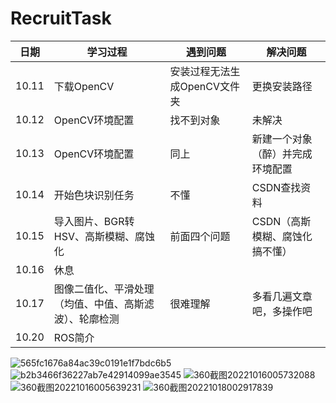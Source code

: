 # RecruitTask
|      日期        |       学习过程       |    遇到问题        |      解决问题    |
|------------------|---------------------|-------------------|------------------|
|     10.11        |     下载OpenCV      |  安装过程无法生成OpenCV文件夹|  更换安装路径|
|     10.12       |     OpenCV环境配置   |     找不到对象     |    未解决        |
|     10.13        |    OpenCV环境配置   |     同上          |     新建一个对象（醉）并完成环境配置|  
|     10.14        |    开始色块识别任务  |      不懂         |    CSDN查找资料      |
|     10.15        |    导入图片、BGR转HSV、高斯模糊、腐蚀化|  前面四个问题   | CSDN（高斯模糊、腐蚀化搞不懂）|
|     10.16         |       休息          |                   |                       |
|     10.17         |     图像二值化、平滑处理（均值、中值、高斯滤波）、轮廓检测  |       很难理解   |  多看几遍文章吧，多操作吧   |
|     10.20         |           ROS简介     |
![565fc1676a84ac39c0191e1f7bdc6b5](https://user-images.githubusercontent.com/114048900/195904369-1564ecab-1ead-4223-92ed-537be3e564b2.jpg)
![b2b3466f36227ab7e42914099ae3545](https://user-images.githubusercontent.com/114048900/195904446-e74bbdec-083c-47e2-a5fc-28398582bae3.jpg)
![360截图20221016005732088](https://user-images.githubusercontent.com/114048900/195998732-ee2933cf-06ef-4fb3-8d2a-aff3685e7a56.jpg)
![360截图20221016005639231](https://user-images.githubusercontent.com/114048900/195998733-390e2707-493b-4473-b276-b4a9184ce206.jpg)
![360截图20221018002917839](https://user-images.githubusercontent.com/114048900/196232302-6b953afe-66c1-4390-97e9-a2671530a8e4.jpg)





